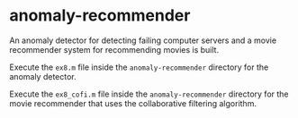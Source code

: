 # anomaly-recommender
An anomaly detector for detecting failing computer servers and a movie recommender system for recommending movies is built.

Execute the `ex8.m` file inside the `anomaly-recommender` directory for the anomaly detector.

Execute the `ex8_cofi.m` file inside the `anomaly-recommender` directory for the movie recommender that uses the collaborative
filtering algorithm.
